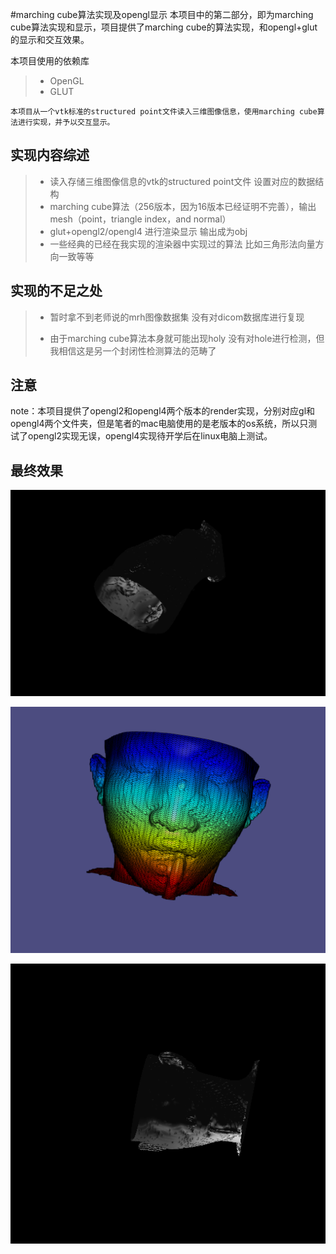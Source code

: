 #marching cube算法实现及opengl显示
本项目中的第二部分，即为marching cube算法实现和显示，项目提供了marching cube的算法实现，和opengl+glut的显示和交互效果。

本项目使用的依赖库

> - OpenGL 
> - GLUT 

```
本项目从一个vtk标准的structured point文件读入三维图像信息，使用marching cube算法进行实现，并予以交互显示。
```

## 实现内容综述

> - 读入存储三维图像信息的vtk的structured point文件 设置对应的数据结构
> - marching cube算法（256版本，因为16版本已经证明不完善），输出mesh（point，triangle index，and normal）
> - glut+opengl2/opengl4 进行渲染显示 输出成为obj
> - 一些经典的已经在我实现的渲染器中实现过的算法 比如三角形法向量方向一致等等

## 实现的不足之处

> - 暂时拿不到老师说的mrh图像数据集 没有对dicom数据库进行复现
>
> - 由于marching cube算法本身就可能出现holy 没有对hole进行检测，但我相信这是另一个封闭性检测算法的范畴了
>
>   

## 注意

note：本项目提供了opengl2和opengl4两个版本的render实现，分别对应gl和opengl4两个文件夹，但是笔者的mac电脑使用的是老版本的os系统，所以只测试了opengl2实现无误，opengl4实现待开学后在linux电脑上测试。

## 最终效果

![figure2-1](./images/1.png)

![figure2-1](./images/2.png)

![figure2-1](./images/3.png)

